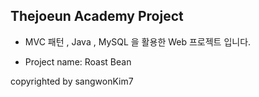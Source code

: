 ## Thejoeun Academy Project

- MVC 패턴 , Java , MySQL 을 활용한 Web 프로젝트 입니다.

- Project name: Roast Bean


copyrighted by sangwonKim7
